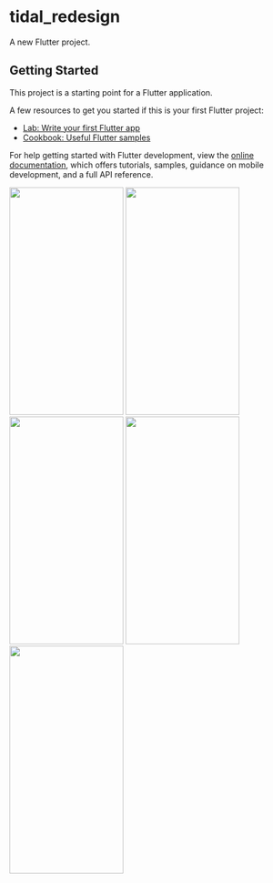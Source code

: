 # tidal_redesign

A new Flutter project.

## Getting Started

This project is a starting point for a Flutter application.

A few resources to get you started if this is your first Flutter project:

- [Lab: Write your first Flutter app](https://docs.flutter.dev/get-started/codelab)
- [Cookbook: Useful Flutter samples](https://docs.flutter.dev/cookbook)

For help getting started with Flutter development, view the
[online documentation](https://docs.flutter.dev/), which offers tutorials,
samples, guidance on mobile development, and a full API reference.

<img src="https://user-images.githubusercontent.com/57621833/221381672-1c8f8247-9476-4d87-a1b2-1dde718adf41.png" data-canonical-src="https://user-images.githubusercontent.com/57621833/221381672-1c8f8247-9476-4d87-a1b2-1dde718adf41.png" width="200" height="400" />
<img src="https://user-images.githubusercontent.com/57621833/221381678-121aaf66-77cb-44bc-a6ef-be2eaeb3d0b8.png" data-canonical-src="https://user-images.githubusercontent.com/57621833/221381678-121aaf66-77cb-44bc-a6ef-be2eaeb3d0b8.png" width="200" height="400" />
<img src="https://user-images.githubusercontent.com/57621833/221381682-19fb4d04-65be-472e-ab9d-e03c1f8c9a26.png" data-canonical-src="https://user-images.githubusercontent.com/57621833/221381682-19fb4d04-65be-472e-ab9d-e03c1f8c9a26.png" width="200" height="400" />
<img src="https://user-images.githubusercontent.com/57621833/221381684-a7a2bde7-0606-4efd-883a-85477974dc1c.png" data-canonical-src="https://user-images.githubusercontent.com/57621833/221381684-a7a2bde7-0606-4efd-883a-85477974dc1c.png" width="200" height="400" />
<img src="https://user-images.githubusercontent.com/57621833/221381688-946ec5cb-be29-4216-9f39-2679ae171c6e.png" data-canonical-src="https://user-images.githubusercontent.com/57621833/221381688-946ec5cb-be29-4216-9f39-2679ae171c6e.png" width="200" height="400" />

